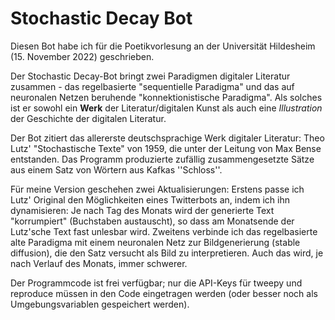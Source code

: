 # Stochastic Decay Bot

Diesen Bot habe ich für die Poetikvorlesung an der Universität Hildesheim (15. November 2022) geschrieben.  

Der Stochastic Decay-Bot bringt zwei Paradigmen digitaler Literatur zusammen - das regelbasierte "sequentielle Paradigma" und das auf neuronalen Netzen beruhende "konnektionistische Paradigma". Als solches ist er sowohl ein **Werk** der Literatur/digitalen Kunst als auch eine _Illustration_ der Geschichte der digitalen Literatur.

Der Bot zitiert das allererste deutschsprachige Werk digitaler Literatur: Theo Lutz' "Stochastische Texte" von 1959, die unter der Leitung von Max Bense entstanden. Das Programm produzierte zufällig zusammengesetzte Sätze aus einem Satz von Wörtern aus Kafkas ''Schloss''. 

Für meine Version geschehen zwei Aktualisierungen: Erstens passe ich Lutz' Original den Möglichkeiten eines Twitterbots an, indem ich ihn dynamisieren: Je nach Tag des Monats wird der generierte Text "korrumpiert" (Buchstaben austauscht), so dass am Monatsende der Lutz'sche Text fast unlesbar wird. Zweitens verbinde ich das regelbasierte alte Paradigma mit einem neuronalen Netz zur Bildgenerierung (stable diffusion), die den Satz versucht als Bild zu interpretieren. Auch das wird, je nach Verlauf des Monats, immer schwerer. 

Der Programmcode ist frei verfügbar; nur die API-Keys für tweepy und reproduce müssen in den Code eingetragen werden (oder besser noch als Umgebungsvariablen gespeichert werden).
